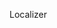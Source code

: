 Localizer

<div id="googleMap" style="width:100%;height:400px;"></div>

<script>
function myMap() {
var mapProp= {
    center:new google.maps.LatLng(44.4452338333,26.0547316667),
    zoom:5,
};
var map=new google.maps.Map(document.getElementById("googleMap"),mapProp);
}
</script>

<script src="https://maps.googleapis.com/maps/api/js?key=AIzaSyConVU3I1uuABI10uaghcZEBnd_6QwKE_0&callback=myMap"></script>


